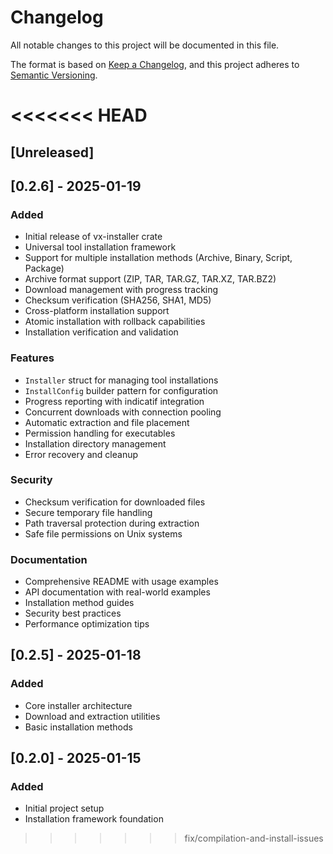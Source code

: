 # Changelog

All notable changes to this project will be documented in this file.

The format is based on [Keep a Changelog](https://keepachangelog.com/en/1.0.0/),
and this project adheres to [Semantic Versioning](https://semver.org/spec/v2.0.0.html).

<<<<<<< HEAD
=======
## [Unreleased]

## [0.2.6] - 2025-01-19

### Added
- Initial release of vx-installer crate
- Universal tool installation framework
- Support for multiple installation methods (Archive, Binary, Script, Package)
- Archive format support (ZIP, TAR, TAR.GZ, TAR.XZ, TAR.BZ2)
- Download management with progress tracking
- Checksum verification (SHA256, SHA1, MD5)
- Cross-platform installation support
- Atomic installation with rollback capabilities
- Installation verification and validation

### Features
- `Installer` struct for managing tool installations
- `InstallConfig` builder pattern for configuration
- Progress reporting with indicatif integration
- Concurrent downloads with connection pooling
- Automatic extraction and file placement
- Permission handling for executables
- Installation directory management
- Error recovery and cleanup

### Security
- Checksum verification for downloaded files
- Secure temporary file handling
- Path traversal protection during extraction
- Safe file permissions on Unix systems

### Documentation
- Comprehensive README with usage examples
- API documentation with real-world examples
- Installation method guides
- Security best practices
- Performance optimization tips

## [0.2.5] - 2025-01-18

### Added
- Core installer architecture
- Download and extraction utilities
- Basic installation methods

## [0.2.0] - 2025-01-15

### Added
- Initial project setup
- Installation framework foundation
>>>>>>> fix/compilation-and-install-issues
